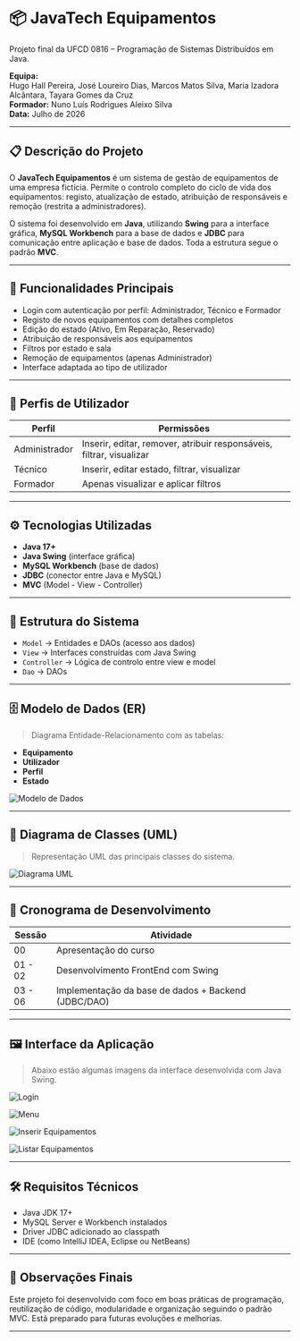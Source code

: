 # 📦 JavaTech Equipamentos

Projeto final da UFCD 0816 – Programação de Sistemas Distribuídos em Java.

**Equipa:**  
Hugo Hall Pereira, José Loureiro Dias, Marcos Matos Silva, Maria Izadora Alcântara, Tayara Gomes da Cruz  
**Formador:** Nuno Luís Rodrigues Aleixo Silva  
**Data:** Julho de 2026

---

## 📋 Descrição do Projeto

O **JavaTech Equipamentos** é um sistema de gestão de equipamentos de uma empresa fictícia. Permite o controlo completo do ciclo de vida dos equipamentos: registo, atualização de estado, atribuição de responsáveis e remoção (restrita a administradores).

O sistema foi desenvolvido em **Java**, utilizando **Swing** para a interface gráfica, **MySQL Workbench** para a base de dados e **JDBC** para comunicação entre aplicação e base de dados. Toda a estrutura segue o padrão **MVC**.

---

## 🎯 Funcionalidades Principais

- Login com autenticação por perfil: Administrador, Técnico e Formador
- Registo de novos equipamentos com detalhes completos
- Edição do estado (Ativo, Em Reparação, Reservado)
- Atribuição de responsáveis aos equipamentos
- Filtros por estado e sala
- Remoção de equipamentos (apenas Administrador)
- Interface adaptada ao tipo de utilizador

---

## 👥 Perfis de Utilizador

| Perfil       | Permissões                                                                 |
|--------------|-----------------------------------------------------------------------------|
| Administrador| Inserir, editar, remover, atribuir responsáveis, filtrar, visualizar       |
| Técnico      | Inserir, editar estado, filtrar, visualizar                                |
| Formador     | Apenas visualizar e aplicar filtros                                        |

---

## ⚙️ Tecnologias Utilizadas

- **Java 17+**
- **Java Swing** (interface gráfica)
- **MySQL Workbench** (base de dados)
- **JDBC** (conector entre Java e MySQL)
- **MVC** (Model - View - Controller)

---

## 🧱 Estrutura do Sistema

- `Model` → Entidades e DAOs (acesso aos dados)
- `View` → Interfaces construídas com Java Swing
- `Controller` → Lógica de controlo entre view e model
- `Dao` → DAOs

---

## 🗄️ Modelo de Dados (ER)

> Diagrama Entidade-Relacionamento com as tabelas:
- **Equipamento**
- **Utilizador**
- **Perfil**
- **Estado**

![Modelo de Dados](assets/images/modeloER.png)

---

## 📐 Diagrama de Classes (UML)

> Representação UML das principais classes do sistema.

![Diagrama UML](assets/images/uml.png)

---

## 📅 Cronograma de Desenvolvimento

| Sessão      | Atividade                                             |
|-------------|--------------------------------------------------------|
| 00          | Apresentação do curso                                  |
| 01 - 02     | Desenvolvimento FrontEnd com Swing                     |
| 03 - 06     | Implementação da base de dados + Backend (JDBC/DAO)    |

---

## 🖼️ Interface da Aplicação

> Abaixo estão algumas imagens da interface desenvolvida com Java Swing.

![Login](assets/images/login.png)

![Menu](assets/images/menu.png)

![Inserir Equipamentos](assets/images/inserir.png)

![Listar Equipamentos](assets/images/listar.png)

---

## 🛠️ Requisitos Técnicos

- Java JDK 17+
- MySQL Server e Workbench instalados
- Driver JDBC adicionado ao classpath
- IDE (como IntelliJ IDEA, Eclipse ou NetBeans)

---

## 📎 Observações Finais

Este projeto foi desenvolvido com foco em boas práticas de programação, reutilização de código, modularidade e organização seguindo o padrão MVC. Está preparado para futuras evoluções e melhorias.

---

